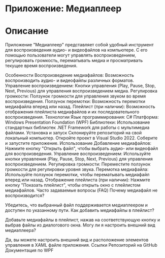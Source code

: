 # Приложение: Медиаплеер

# Описание
Приложение "Медиаплеер" представляет собой удобный инструмент для воспроизведения аудио- и видеофайлов на компьютере. С его помощью пользователи могут управлять воспроизведением, регулировать громкость, перематывать медиа и просматривать текущее время воспроизведения.

Особенности
Воспроизведение медиафайлов: Возможность воспроизводить аудио- и видеофайлы различных форматов.
Управление воспроизведением: Кнопки управления (Play, Pause, Stop, Next, Previous) для управления воспроизведением медиа.
Регулировка громкости: Ползунок громкости для управления звуком во время воспроизведения.
Ползунок перемотки: Возможность перемотки медиафайла вперед или назад.
Плейлист (при наличии): Возможность отображения плейлиста медиафайлов и их последовательного воспроизведения.
Технологии
Язык программирования: C#
Платформа: Windows Presentation Foundation (WPF)
Библиотеки: Использование стандартных библиотек .NET Framework для работы с мультимедиа файлами.
Установка и запуск
Склонируйте репозиторий на свой локальный компьютер.
Откройте проект в Visual Studio 2022.
Соберите и запустите приложение.
Использование
Добавление медиафайлов:
Нажмите кнопку "Открыть файл", чтобы выбрать аудио- или видеофайл для воспроизведения.
Управление воспроизведением:
Используйте кнопки управления (Play, Pause, Stop, Next, Previous) для управления воспроизведением.
Регулировка громкости:
Переместите ползунок громкости для регулировки уровня звука.
Перемотка медиафайла:
Используйте ползунок перемотки, чтобы перематывать медиафайл вперед или назад.
Отображение плейлиста (при наличии):
Нажмите кнопку "Показать плейлист", чтобы открыть окно с плейлистом медиафайлов.
Часто задаваемые вопросы (FAQ)
Почему медиафайл не воспроизводится?

Убедитесь, что выбранный файл поддерживается медиаплеером и доступен по указанному пути.
Как добавить медиафайлы в плейлист?

Добавьте медиафайлы в плейлист, нажав на соответствующую кнопку и выбрав файлы из диалогового окна.
Могу ли я настроить внешний вид медиаплеера?

Да, вы можете настроить внешний вид и расположение элементов управления в XAML файле приложения.
Ссылки
Репозиторий на GitHub
Документация по WPF
